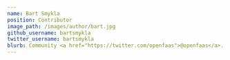 ```yaml
---
name: Bart Smykla
position: Contributor
image_path: /images/author/bart.jpg
github_username: bartsmykla
twitter_username: bartsmykla
blurb: Community <a href="https://twitter.com/openfaas">@openfaas</a>.
---
```

